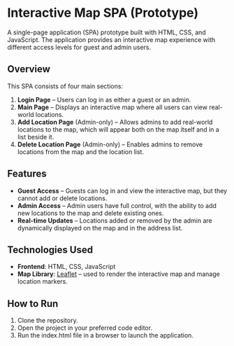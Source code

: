 # Interactive Map SPA (Prototype)

A single-page application (SPA) prototype built with HTML, CSS, and JavaScript. The application provides an interactive map experience with different access levels for guest and admin users.

## Overview

This SPA consists of four main sections:

1. **Login Page** – Users can log in as either a guest or an admin.
2. **Main Page** – Displays an interactive map where all users can view real-world locations.
3. **Add Location Page** (Admin-only) – Allows admins to add real-world locations to the map, which will appear both on the map itself and in a list beside it.
4. **Delete Location Page** (Admin-only) – Enables admins to remove locations from the map and the location list.

## Features

- **Guest Access** – Guests can log in and view the interactive map, but they cannot add or delete locations.
- **Admin Access** – Admin users have full control, with the ability to add new locations to the map and delete existing ones.
- **Real-time Updates** – Locations added or removed by the admin are dynamically displayed on the map and in the address list.

## Technologies Used

- **Frontend**: HTML, CSS, JavaScript
- **Map Library**: [Leaflet](https://leafletjs.com/) – used to render the interactive map and manage location markers.

## How to Run

1. Clone the repository.
3. Open the project in your preferred code editor.
4. Run the index.html file in a browser to launch the application.

